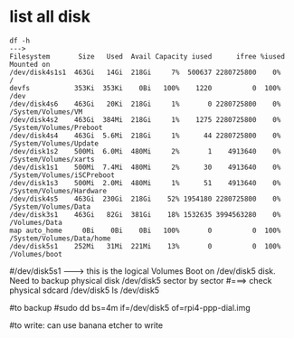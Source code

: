 # list all disk 
```
df -h
--->
Filesystem       Size   Used  Avail Capacity iused      ifree %iused  Mounted on
/dev/disk4s1s1  463Gi   14Gi  218Gi     7%  500637 2280725800    0%   /
devfs           353Ki  353Ki    0Bi   100%    1220          0  100%   /dev
/dev/disk4s6    463Gi   20Ki  218Gi     1%       0 2280725800    0%   /System/Volumes/VM
/dev/disk4s2    463Gi  384Mi  218Gi     1%    1275 2280725800    0%   /System/Volumes/Preboot
/dev/disk4s4    463Gi  5.6Mi  218Gi     1%      44 2280725800    0%   /System/Volumes/Update
/dev/disk1s2    500Mi  6.0Mi  480Mi     2%       1    4913640    0%   /System/Volumes/xarts
/dev/disk1s1    500Mi  7.4Mi  480Mi     2%      30    4913640    0%   /System/Volumes/iSCPreboot
/dev/disk1s3    500Mi  2.0Mi  480Mi     1%      51    4913640    0%   /System/Volumes/Hardware
/dev/disk4s5    463Gi  230Gi  218Gi    52% 1954180 2280725800    0%   /System/Volumes/Data
/dev/disk3s1    463Gi   82Gi  381Gi    18% 1532635 3994563280    0%   /Volumes/Data
map auto_home     0Bi    0Bi    0Bi   100%       0          0  100%   /System/Volumes/Data/home
/dev/disk5s1    252Mi   31Mi  221Mi    13%       0          0  100%   /Volumes/boot
```
#/dev/disk5s1  ---> this is the logical Volumes Boot on /dev/disk5 disk. Need to backup physical disk /dev/disk5 sector by sector
#===> check physical sdcard /dev/disk5
ls /dev/disk5

#to backup
#sudo dd bs=4m if=/dev/disk5 of=rpi4-ppp-dial.img

#to write: can  use banana etcher to write